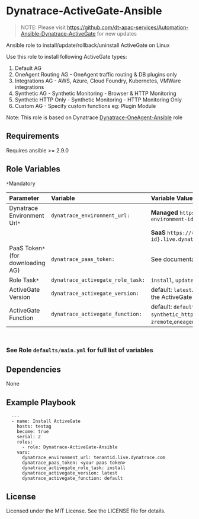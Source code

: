 Dynatrace-ActiveGate-Ansible
================

> NOTE: Please visit https://github.com/dt-apac-services/Automation-Ansible-Dynatrace-ActiveGate for new updates

Ansible role to install/update/rollback/uninstall ActiveGate on Linux

Use this role to install following ActiveGate types:
1. Default AG
2. OneAgent Routing AG - OneAgent traffic routing & DB plugins only
3. Integrations AG - AWS, Azure, Cloud Foundry, Kubernetes, VMWare integrations
4. Synthetic AG - Synthetic Monitoring - Browser & HTTP Monitoring
5. Synthetic HTTP Only - Synthetic Monitoring - HTTP Monitoring Only
6. Custom AG - Specify custom functions eg: Plugin Module

Note: This role is based on Dynatrace [Dynatrace-OneAgent-Ansible](https://github.com/Dynatrace/Dynatrace-OneAgent-Ansible) role

Requirements
------------

Requires ansible >= 2.9.0


Role Variables
--------------

`*`Mandatory

| Parameter                           |  Variable                          | Variable Values                                              |
| :-----------------------------------|:-----------------------------------| :----------------------------------------------------------  |
| Dynatrace Environment Url`*`        | `dynatrace_environment_url:`       | **Managed** `https://{your-domain}/e/{your-environment-id}`  |
|                                     |                                    | **SaaS** `https://{your-environment-id}.live.dynatrace.com`  |
| PaaS Token`*` (for downloading AG)  | `dynatrace_paas_token:`            | See documentation on creating [PaaS token](https://www.dynatrace.com/support/help/shortlink/kubernetes-applications) |
| Role Task`*`                        | `dynatrace_activegate_role_task:`  | `install`, `update`, `rollback`, `uninstall` |
| ActiveGate Version                  | `dynatrace_activegate_version:`    | default: `latest`. List all available versions of the ActiveGate installer using [API](https://www.dynatrace.com/support/help/dynatrace-api/environment-api/deployment/activegate/get-activegate-versions/) |
| ActiveGate Function                 | `dynatrace_activegate_function:`   | default: `default`. Options: `default`, `synthetic`, `synthetic_http_only`, `zremote`,`oneagent_routing`,`integrations`,`custom` |

`
`
### See Role `defaults/main.yml` for full list of variables


Dependencies
------------

 None

Example Playbook
----------------
```
  ---
  - name: Install ActiveGate
    hosts: testag
    become: true
    serial: 2
    roles:
      - role: Dynatrace-ActiveGate-Ansible
    vars:
      dynatrace_environment_url: tenantid.live.dynatrace.com
      dynatrace_paas_token: <your paas token>
      dynatrace_activegate_role_task: install      
      dynatrace_activegate_version: latest
      dynatrace_activegate_function: default
```

License
-------

Licensed under the MIT License. See the LICENSE file for details.
